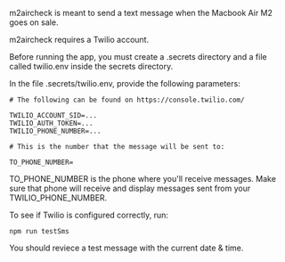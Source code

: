 m2aircheck is meant to send a text message when the Macbook Air M2 goes on sale.

m2aircheck requires a Twilio account.

Before running the app, you must create a .secrets directory and 
a file called twilio.env inside the secrets directory. 

In the file .secrets/twilio.env, provide the following parameters:

```
# The following can be found on https://console.twilio.com/   

TWILIO_ACCOUNT_SID=...
TWILIO_AUTH_TOKEN=...
TWILIO_PHONE_NUMBER=...

# This is the number that the message will be sent to: 

TO_PHONE_NUMBER=
```

TO_PHONE_NUMBER is the phone where you'll receive messages. 
Make sure that phone will receive and display messages sent
from your TWILIO_PHONE_NUMBER.

To see if Twilio is configured correctly, run:

```
npm run testSms
```

You should reviece a test message with the current date & time.


